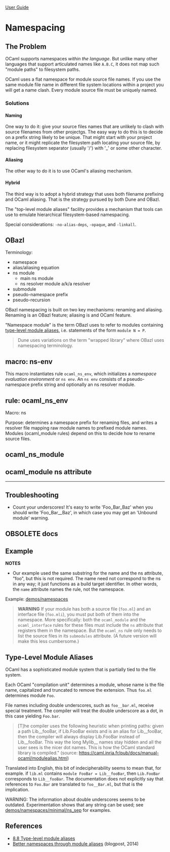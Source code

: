 [User Guide](index.md)

Namespacing
===========

The Problem
-----------

OCaml supports namespaces *within the language*. But unlike many other
languages that support articulated names like `A.B.C`, it does not map
such "module paths" to filesystem paths.

OCaml uses a flat namespace for module source file names. If you use the
same module file name in different file system locations within a
project you will get a name clash. Every module source file must be
uniquely named.

### Solutions

#### Naming

One way to do it: give your source files names that are unlikely to
clash with source filenames from other projectgs. The easy way to do
this is to decide on a prefix string likely to be unique. That might
start with your project name, or it might replicate the filesystem path
locating your source file, by replacing filesystem separator (usually
'/') with '\_' or some other character.

#### Aliasing

The other way to do it is to use OCaml's aliasing mechanism.

#### Hybrid

The third way is to adopt a hybrid strategy that uses both filename
prefixing and OCaml aliasing. That is the strategy pursued by both Dune
and OBazl.

The "top-level module aliases" facility provides a mechanism that tools
can use to emulate hierarchical filesystem-based namespacing.

Special considerations: `-no-alias-deps`, `-opaque`, and `-linkall`.

OBazl
-----

Terminology:

-   namespace
-   alias/aliasing equation
-   ns module
    -   main ns module
    -   ns resolver module a/k/a resolver
-   submodule
-   pseudo-namespace prefix
-   pseudo-recursion

OBazl namespacing is built on two key mechanisms: renaming and aliasing.
Renaming is an OBazl feature; aliasing is and OCaml feature.

"Namespace module" is the term OBazl uses to refer to modules containing
[type-level module
aliases](https://caml.inria.fr/pub/docs/manual-ocaml/modulealias.html),
i.e. statements of the form `module N = P`.

> Dune uses variations on the term "wrapped library" where OBazl uses
> namespacing terminology.

macro: ns-env
-------------

This macro instantiates rule `ocaml_ns_env`, which initializes a
*namespace evaluation environment* or `ns env`. An `ns env` consists of
a pseudo-namespace prefix string and optionally an ns resolver module.

rule: ocaml\_ns\_env
--------------------

Macro: ns

Purpose: determines a namespace prefix for renaming files, and writes a
resolver file mapping raw module names to prefixed module names. Modules
(ocaml\_module rules) depend on this to decide how to rename source
files.

ocaml\_ns\_module
-----------------

ocaml\_module ns attribute
--------------------------

------------------------------------------------------------------------

Troubleshooting
---------------

-   Count your underscores! It's easy to write 'Foo\_Bar\_Baz' when you
    should write 'Foo\_Bar\_\_Baz', in which case you may get an
    'Unbound module' warning.

OBSOLETE docs
-------------

Example
-------

**NOTES**

-   Our example used the same substring for the name and the ns
    attribute, "foo", but this is not required. The name need not
    correspond to the ns in any way; it just functions as a build target
    identifier. In other words, the `name` attribute names the rule, not
    the namespace.

Example:
[demos/namespaces](https://github.com/obazl/dev_obazl/tree/main/demos/namespaces)

> **WARNING** If your module has both a source file (`foo.ml`) and an
> interface file (`foo.mli`), you must put both of them into the
> namespace. More specifically: both the `ocaml_module` and the
> `ocaml_interface` rules for these files must include the `ns`
> attribute that registers them in the namespace. But the `ocaml_ns`
> rule only needs to list the source files in its `submodules`
> attribute. (A future version will make this less cumbersome.)

Type-Level Module Aliases
-------------------------

OCaml has a sophisticated module system that is partially tied to the
file system.

Each OCaml "compilation unit" determines a module, whose name is the
file name, capitalized and truncated to remove the extension. Thus
`foo.ml` determines module `Foo`.

File names including double underscores, such as `foo__bar.ml`, receive
special treatment. The compiler will treat the double underscore as a
dot, in this case yielding `Foo.bar`.

> \[T\]he compiler uses the following heuristic when printing paths:
> given a path Lib\_\_fooBar, if Lib.FooBar exists and is an alias for
> Lib\_\_fooBar, then the compiler will always display Lib.FooBar
> instead of Lib\_\_fooBar. This way the long Mylib\_\_ names stay
> hidden and all the user sees is the nicer dot names. This is how the
> OCaml standard library is compiled.\" (source:
> https://caml.inria.fr/pub/docs/manual-ocaml/modulealias.html)

Translated into English, this bit of indecipherability seems to mean
that, for example. if `lib.ml` contains `module FooBar = Lib__fooBar`,
then `Lib.FooBar` corresponds to `Lib__fooBar`. The documentation does
not explicitly say that references to `Foo.Bar` are translated to
`foo__Bar.ml`, but that is the implication.

WARNING: The information about double underscores seems to be outdated.
Experimentation shows that any string can be used; see
[demos/namespaces/minimal/ns\_sep](https://github.com/obazl/dev_obazl/tree/main/demos/namespaces/minimal/ns_sep)
for examples.

References
----------

-   [8.8 Type-level module
    aliases](https://caml.inria.fr/pub/docs/manual-ocaml/modulealias.html)
-   [Better namespaces through module
    aliases](https://blog.janestreet.com/better-namespaces-through-module-aliases)
    (blogpost, 2014)
